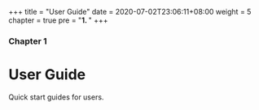 +++
title = "User Guide"
date = 2020-07-02T23:06:11+08:00
weight = 5
chapter = true
pre = "<b>1. </b>"
+++

### Chapter 1

# User Guide

Quick start guides for users.
